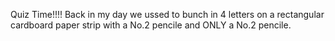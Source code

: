 Quiz Time!!!!
Back in my day we ussed to bunch in 4 letters on a rectangular cardboard
paper strip with a No.2 pencile and ONLY a No.2 pencile.
